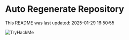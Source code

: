 # Auto Regenerate Repository

This README was last updated: 2025-01-29 16:50:55

 ![TryHackMe](https://tryhackme.com/badge/533634)